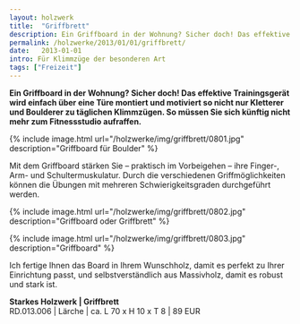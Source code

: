 ```yaml
---
layout: holzwerk
title:  "Griffbrett"
description: Ein Griffboard in der Wohnung? Sicher doch! Das effektive Trainingsgerät von RUPPERTdesign kann einfach über einer Türe angebracht werden.
permalink: /holzwerke/2013/01/01/griffbrett/
date:   2013-01-01
intro: Für Klimmzüge der besonderen Art
tags: ["Freizeit"]
---
```


**Ein Griffboard in der Wohnung? Sicher doch! 
Das effektive Trainingsgerät wird einfach über eine Türe montiert und motiviert so nicht nur Kletterer und Boulderer zu täglichen Klimmzügen. 
So müssen Sie sich künftig nicht mehr zum Fitnessstudio aufraffen.**

{% include image.html url="/holzwerke/img/griffbrett/0801.jpg" description="Griffboard für Boulder" %}
 
Mit dem Griffboard stärken Sie – praktisch im Vorbeigehen – ihre Finger-, 
Arm- und Schultermuskulatur. 
Durch die verschiedenen Griffmöglichkeiten können die Übungen mit mehreren Schwierigkeitsgraden durchgeführt werden.   

{% include image.html url="/holzwerke/img/griffbrett/0802.jpg" description="Griffboard oder Griffbrett" %}
 
{% include image.html url="/holzwerke/img/griffbrett/0803.jpg" description="Griffboard" %}

Ich fertige Ihnen das Board in Ihrem Wunschholz, 
damit es perfekt zu Ihrer Einrichtung passt, und selbstverständlich aus Massivholz, 
damit es robust und stark ist.  

**Starkes Holzwerk \| Griffbrett**    
RD.013.006  \| 	Lärche \| ca. L 70 x H 10 x T 8 \| 89 EUR

